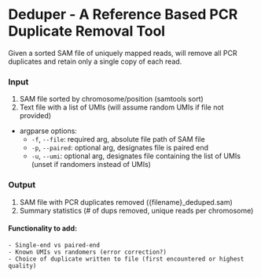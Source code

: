 # Deduper - A Reference Based PCR Duplicate Removal Tool

Given a sorted SAM file of uniquely mapped reads, will remove all PCR duplicates and retain only a single copy of each read. 


### Input
1. SAM file sorted by chromosome/position (samtools sort)
2. Text file with a list of UMIs (will assume random UMIs if file not provided)

- argparse options:
    - ```-f```, ```--file```: required arg, absolute file path of SAM file
    - ```-p```, ```--paired```: optional arg, designates file is paired end
    - ```-u```, ```--umi```: optional arg, designates file containing the list of UMIs (unset if randomers instead of UMIs)

### Output
1. SAM file with PCR duplicates removed ({filename}_deduped.sam)
2. Summary statistics (# of dups removed, unique reads per chromosome)



#### Functionality to add:  
    - Single-end vs paired-end  
    - Known UMIs vs randomers (error correction?)  
    - Choice of duplicate written to file (first encountered or highest quality)
